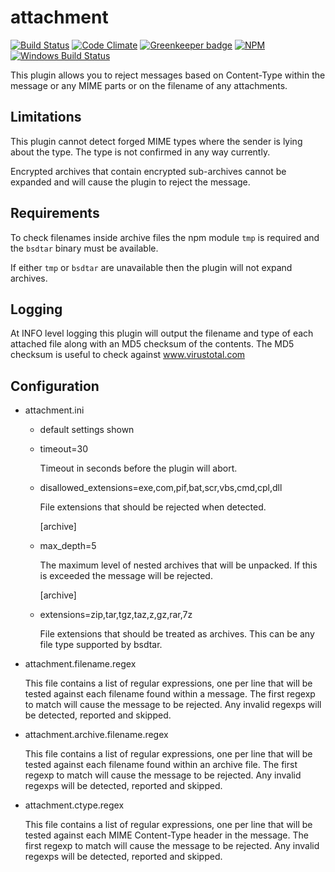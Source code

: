 attachment
==========

[![Build Status][ci-img]][ci-url]
[![Code Climate][clim-img]][clim-url]
[![Greenkeeper badge][gk-img]][gk-url]
[![NPM][npm-img]][npm-url]
[![Windows Build Status][ci-win-img]][ci-win-url]
<!-- doesn't work in haraka plugins... yet. [![Code Coverage][cov-img]][cov-url]-->

This plugin allows you to reject messages based on Content-Type within the message or any MIME parts or on the filename of any attachments.

Limitations
-----------

This plugin cannot detect forged MIME types where the sender is lying about the type.  The type is not confirmed in any way currently.

Encrypted archives that contain encrypted sub-archives cannot be expanded and will cause the plugin to reject the message.


Requirements
------------

To check filenames inside archive files the npm module `tmp` is required and the `bsdtar` binary must be available.

If either `tmp` or `bsdtar` are unavailable then the plugin will not expand archives.


Logging
-------

At INFO level logging this plugin will output the filename and type of each attached file along with an MD5 checksum of the contents. The MD5 checksum is useful to check against www.virustotal.com


Configuration
-------------

* attachment.ini
    * default settings shown

  - timeout=30

    Timeout in seconds before the plugin will abort.

  - disallowed_extensions=exe,com,pif,bat,scr,vbs,cmd,cpl,dll

    File extensions that should be rejected when detected.

    [archive]
  - max\_depth=5

    The maximum level of nested archives that will be unpacked.
    If this is exceeded the message will be rejected.

    [archive]
  - extensions=zip,tar,tgz,taz,z,gz,rar,7z

    File extensions that should be treated as archives.
    This can be any file type supported by bsdtar.


* attachment.filename.regex

  This file contains a list of regular expressions, one per line that
  will be tested against each filename found within a message.
  The first regexp to match will cause the message to be rejected.
  Any invalid regexps will be detected, reported and skipped.

* attachment.archive.filename.regex

  This file contains a list of regular expressions, one per line that
  will be tested against each filename found within an archive file.
  The first regexp to match will cause the message to be rejected.
  Any invalid regexps will be detected, reported and skipped.

* attachment.ctype.regex

  This file contains a list of regular expressions, one per line that
  will be tested against each MIME Content-Type header in the message.
  The first regexp to match will cause the message to be rejected.
  Any invalid regexps will be detected, reported and skipped.



<!-- leave these buried at the bottom of the document -->
[ci-img]: https://travis-ci.org/haraka/haraka-plugin-attachment.svg
[ci-url]: https://travis-ci.org/haraka/haraka-plugin-attachment
[ci-win-img]: https://ci.appveyor.com/api/projects/status/u33k3jsuymtaqtfq?svg=true
[ci-win-url]: https://ci.appveyor.com/project/msimerson/haraka-plugin-attachment
[cov-img]: https://codecov.io/github/haraka/haraka-plugin-attachment/coverage.svg
[cov-url]: https://codecov.io/github/haraka/haraka-plugin-attachment
[clim-img]: https://codeclimate.com/github/haraka/haraka-plugin-attachment/badges/gpa.svg
[clim-url]: https://codeclimate.com/github/haraka/haraka-plugin-attachment
[gk-img]: https://badges.greenkeeper.io/haraka/haraka-plugin-attachment.svg
[gk-url]: https://greenkeeper.io/
[npm-img]: https://nodei.co/npm/haraka-plugin-attachment.png
[npm-url]: https://www.npmjs.com/package/haraka-plugin-attachment

